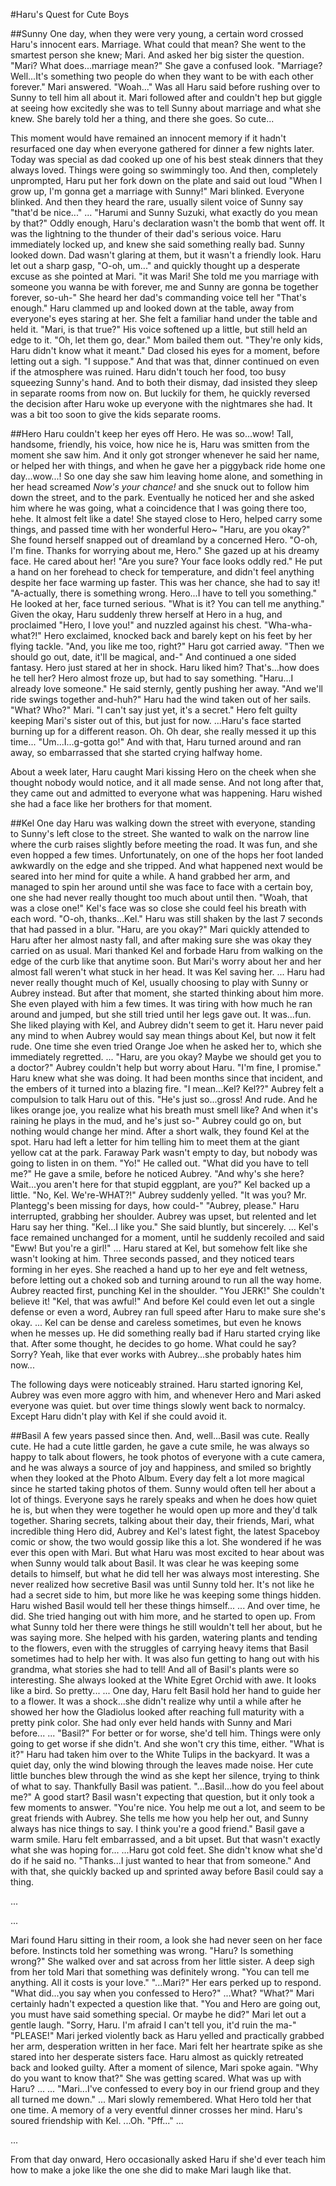 #Haru's Quest for Cute Boys

##Sunny
One day, when they were very young, a certain word crossed Haru's innocent ears.
Marriage. What could that mean?
She went to the smartest person she knew; Mari. And asked her big sister the question.
"Mari? What does...marriage mean?" She gave a confused look.
"Marriage? Well...It's something two people do when they want to be with each other forever." Mari answered.
"Woah..." Was all Haru said before rushing over to Sunny to tell him all about it. Mari followed after and couldn't hep but giggle at seeing how excitedly she was to tell Sunny about marriage and what she knew. She barely told her a thing, and there she goes. So cute...

This moment would have remained an innocent memory if it hadn't resurfaced one day when everyone gathered for dinner a few nights later. Today was special as dad cooked up one of his best steak dinners that they always loved. Things were going so swimmingly too.
And then, completely unprompted, Haru put her fork down on the plate and said out loud "When I grow up, I'm gonna get a marriage with Sunny!"
Mari blinked. Everyone blinked. And then they heard the rare, usually silent voice of Sunny say "that'd be nice..."
...
"Harumi and Sunny Suzuki, what exactly do you mean by that?"
Oddly enough, Haru's declaration wasn't the bomb that went off. It was the lightning to the thunder of their dad's serious voice.
Haru immediately locked up, and knew she said something really bad. Sunny looked down. Dad wasn't glaring at them, but it wasn't a friendly look.
Haru let out a sharp gasp, "O-oh, um..." and quickly thought up a desperate excuse as she pointed at Mari. "it was Mari! She told me you marriage with someone you wanna be with forever, me and Sunny are gonna be together forever, so-uh-"
She heard her dad's commanding voice tell her "That's enough." Haru clammed up and looked down at the table, away from everyone's eyes staring at her. She felt a familiar hand under the table and held it.
"Mari, is that true?" His voice softened up a little, but still held an edge to it.
"Oh, let them go, dear." Mom bailed them out. "They're only kids, Haru didn't know what it meant."
Dad closed his eyes for a moment, before letting out a sigh. "I suppose."
And that was that, dinner continued on even if the atmosphere was ruined. Haru didn't touch her food, too busy squeezing Sunny's hand.
And to both their dismay, dad insisted they sleep in separate rooms from now on. But luckily for them, he quickly reversed the decision after Haru woke up everyone with the nightmares she had. It was a bit too soon to give the kids separate rooms.

##Hero
Haru couldn't keep her eyes off Hero. He was so...wow! Tall, handsome, friendly, his voice, how nice he is, Haru was smitten from the moment she saw him. And it only got stronger whenever he said her name, or helped her with things, and when he gave her a piggyback ride home one day...wow...!
So one day she saw him leaving home alone, and something in her head screamed *Now's your chance!* and she snuck out to follow him down the street, and to the park. Eventually he noticed her and she asked him where he was going, what a coincidence that I was going there too, hehe.
It almost felt like a date! She stayed close to Hero, helped carry some things, and passed time with her wonderful Hero~
"Haru, are you okay?" She found herself snapped out of dreamland by a concerned Hero.
"O-oh, I'm fine. Thanks for worrying about me, Hero." She gazed up at his dreamy face. He cared about her!
"Are you sure? Your face looks oddly red." He put a hand on her forehead to check for temperature, and didn't feel anything despite her face warming up faster. This was her chance, she had to say it!
"A-actually, there is something wrong. Hero...I have to tell you something."
He looked at her, face turned serious. "What is it? You can tell me anything."
Given the okay, Haru suddenly threw herself at Hero in a hug, and proclaimed "Hero, I love you!" and nuzzled against his chest.
"Wha-wha-what?!" Hero exclaimed, knocked back and barely kept on his feet by her flying tackle.
"And, you like me too, right?" Haru got carried away. "Then we should go out, date, it'll be magical, and-" And continued a one sided fantasy.
Hero just stared at her in shock. Haru liked him? That's...how does he tell her? Hero almost froze up, but had to say something.
"Haru...I already love someone." He said sternly, gently pushing her away.
"And we'll ride swings together and-huh?" Haru had the wind taken out of her sails. "What? Who?"
Mari. "I can't say just yet, it's a secret." Hero felt guilty keeping Mari's sister out of this, but just for now.
...Haru's face started burning up for a different reason. Oh. Oh dear, she really messed it up this time...
"Um...I...g-gotta go!" And with that, Haru turned around and ran away, so embarrassed that she started crying halfway home.

About a week later, Haru caught Mari kissing Hero on the cheek when she thought nobody would notice, and it all made sense. And not long after that, they came out and admitted to everyone what was happening. Haru wished she had a face like her brothers for that moment.

##Kel
One day Haru was walking down the street with everyone, standing to Sunny's left close to the street. She wanted to walk on the narrow line where the curb raises slightly before meeting the road. It was fun, and she even hopped a few times. Unfortunately, on one of the hops her foot landed awkwardly on the edge and she tripped. And what happened next would be seared into her mind for quite a while. A hand grabbed her arm, and managed to spin her around until she was face to face with a certain boy, one she had never really thought too much about until then.
"Woah, that was a close one!" Kel's face was so close she could feel his breath with each word.
"O-oh, thanks...Kel." Haru was still shaken by the last 7 seconds that had passed in a blur.
"Haru, are you okay?" Mari quickly attended to Haru after her almost nasty fall, and after making sure she was okay they carried on as usual. Mari thanked Kel and forbade Haru from walking on the edge of the curb like that anytime soon.
But Mari's worry about her and her almost fall weren't what stuck in her head. It was Kel saving her.
...
Haru had never really thought much of Kel, usually choosing to play with Sunny or Aubrey instead. But after that moment, she started thinking about him more. She even played with him a few times. It was tiring with how much he ran around and jumped, but she still tried until her legs gave out. It was...fun. She liked playing with Kel, and Aubrey didn't seem to get it. Haru never paid any mind to when Aubrey would say mean things about Kel, but now it felt rude. One time she even tried Orange Joe when he asked her to, which she immediately regretted.
...
"Haru, are you okay? Maybe we should get you to a doctor?" Aubrey couldn't help but worry about Haru.
"I'm fine, I promise." Haru knew what she was doing. It had been months since that incident, and the embers of it turned into a blazing fire.
"I mean...Kel? Kel??" Aubrey felt a compulsion to talk Haru out of this. "He's just so...gross! And rude. And he likes orange joe, you realize what his breath must smell like? And when it's raining he plays in the mud, and he's just so-" Aubrey could go on, but nothing would change her mind.
After a short walk, they found Kel at the spot. Haru had left a letter for him telling him to meet them at the giant yellow cat at the park. Faraway Park wasn't empty to day, but nobody was going to listen in on them.
"Yo!" He called out. "What did you have to tell me?" He gave a smile, before he noticed Aubrey. "And why's she here? Wait...you aren't here for that stupid eggplant, are you?" Kel backed up a little.
"No, Kel. We're-WHAT?!" Aubrey suddenly yelled. "It was you? Mr. Plantegg's been missing for days, how could-"
"Aubrey, please." Haru interrupted, grabbing her shoulder. Aubrey was upset, but relented and let Haru say her thing.
"Kel...I like you." She said bluntly, but sincerely.
...
Kel's face remained unchanged for a moment, until he suddenly recoiled and said "Eww! But you're a girl!"
...
Haru stared at Kel, but somehow felt like she wasn't looking at him. Three seconds passed, and they noticed tears forming in her eyes. She reached a hand up to her eye and felt wetness, before letting out a choked sob and turning around to run all the way home.
Aubrey reacted first, punching Kel in the shoulder. "You JERK!" She couldn't believe it! "Kel, that was awful!" And before Kel could even let out a single defense or even a word, Aubrey ran full speed after Haru to make sure she's okay.
...
Kel can be dense and careless sometimes, but even he knows when he messes up. He did something really bad if Haru started crying like that. After some thought, he decides to go home. What could he say? Sorry? Yeah, like that ever works with Aubrey...she probably hates him now...

The following days were noticeably strained. Haru started ignoring Kel, Aubrey was even more aggro with him, and whenever Hero and Mari asked everyone was quiet. but over time things slowly went back to normalcy. Except Haru didn't play with Kel if she could avoid it.

##Basil
A few years passed since then. And, well...Basil was cute. Really cute. He had a cute little garden, he gave a cute smile, he was always so happy to talk about flowers, he took photos of everyone with a cute camera, and he was always a source of joy and happiness, and smiled so brightly when they looked at the Photo Album. Every day felt a lot more magical since he started taking photos of them.
Sunny would often tell her about a lot of things. Everyone says he rarely speaks and when he does how quiet he is, but when they were together he would open up more and they'd talk together. Sharing secrets, talking about their day, their friends, Mari, what incredible thing Hero did, Aubrey and Kel's latest fight, the latest Spaceboy comic or show, the two would gossip like this a lot. She wondered if he was ever this open with Mari. But what Haru was most excited to hear about was when Sunny would talk about Basil. It was clear he was keeping some details to himself, but what he did tell her was always most interesting. She never realized how secretive Basil was until Sunny told her. It's not like he had a secret side to him, but more like he was keeping some things hidden. Haru wished Basil would tell her these things himself...
...
And over time, he did. She tried hanging out with him more, and he started to open up. From what Sunny told her there were things he still wouldn't tell her about, but he was saying more. She helped with his garden, watering plants and tending to the flowers, even with the struggles of carrying heavy items that Basil sometimes had to help her with. It was also fun getting to hang out with his grandma, what stories she had to tell! And all of Basil's plants were so interesting. She always looked at the White Egret Orchid with awe. It looks like a bird. So pretty...
...
One day, Haru felt Basil hold her hand to guide her to a flower. It was a shock...she didn't realize why until a while after he showed her how the Gladiolus looked after reaching full maturity with a pretty pink color. She had only ever held hands with Sunny and Mari before...
...
"Basil?" For better or for worse, she'd tell him. Things were only going to get worse if she didn't. And she won't cry this time, either.
"What is it?" Haru had taken him over to the White Tulips in the backyard. It was a quiet day, only the wind blowing through the leaves made noise.
Her cute little bunches blew through the wind as she kept her silence, trying to think of what to say. Thankfully Basil was patient.
"...Basil...how do you feel about me?" A good start?
Basil wasn't expecting that question, but it only took a few moments to answer. "You're nice. You help me out a lot, and seem to be great friends with Aubrey. She tells me how you help her out, and Sunny always has nice things to say. I think you're a good friend."
Basil gave a warm smile. Haru felt embarrassed, and a bit upset. But that wasn't exactly what she was hoping for...
...Haru got cold feet. She didn't know what she'd do if he said no.
"Thanks...I just wanted to hear that from someone." And with that, she quickly backed up and sprinted away before Basil could say a thing.

...

...

Mari found Haru sitting in their room, a look she had never seen on her face before. Instincts told her something was wrong.
"Haru? Is something wrong?" She walked over and sat across from her little sister.
A deep sigh from her told Mari that something was definitely wrong. "You can tell me anything. All it costs is your love."
"...Mari?" Her ears perked up to respond. "What did...you say when you confessed to Hero?"
...What?
"What?" Mari certainly hadn't expected a question like that.
"You and Hero are going out, you must have said something special. Or maybe he did?"
Mari let out a gentle laugh. "Sorry, Haru. I'm afraid I can't tell you, it'd ruin the ma-"
"PLEASE!" Mari jerked violently back as Haru yelled and practically grabbed her arm, desperation written in her face. Mari felt her heartrate spike as she stared into her desperate sisters face. Haru almost as quickly retreated back and looked guilty. After a moment of silence, Mari spoke again.
"Why do you want to know that?" She was getting scared. What was up with Haru?
...
...
"Mari...I've confessed to every boy in our friend group and they all turned me down."
...
Mari slowly remembered. What Hero told her that one time. A memory of a very eventful dinner crosses her mind. Haru's soured friendship with Kel.
...Oh.
"Pff..."
...

...

From that day onward, Hero occasionally asked Haru if she'd ever teach him how to make a joke like the one she did to make Mari laugh like that.
